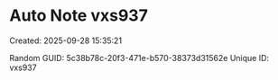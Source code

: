 ﻿# Auto Note vxs937
Created: 2025-09-28 15:35:21

Random GUID: 5c38b78c-20f3-471e-b570-38373d31562e
Unique ID: vxs937
